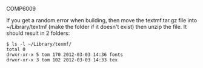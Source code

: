 COMP6009

If you get a random error when building, then move the textmf.tar.gz file into ~/Library/textmf (make the folder if it doesn't exist) then unzip the file. It should result in 2 folders:

```
$ ls -l ~/Library/texmf/
total 0
drwxr-xr-x 5 tom 170 2012-03-03 14:36 fonts
drwxr-xr-x 3 tom 102 2012-03-03 14:33 tex
```

